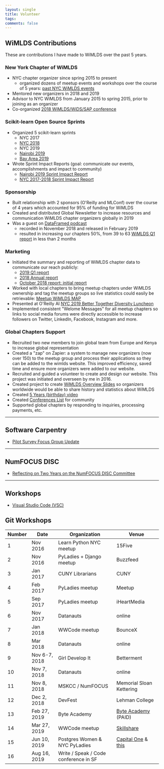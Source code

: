 ```yaml
---
layout: single
title: Volunteer
tags: 
comments: false
---
```


## WiMLDS Contributions
These are contributions I have made to WiMLDS over the past 5 years.  

### New York Chapter of WiMLDS
- NYC chapter organizer since spring 2015 to present
    - organized dozens of meetup events and workshops over the course of 5 years:  [past NYC WiMLDS events](https://www.meetup.com/NYC-WiMLDS/events/past/)
- Mentored new organizers in 2018 and 2019
- Advisor to NYC WiMLDS from January 2015 to spring 2015, prior to joining as an organizer
- Co-organized [2018 WiMLDS/WiDS/SAP conference](https://events.sap.com/us/widsnyc2019/en/home)

### Scikit-learn Open Source Sprints
- Organized 5 scikit-learn sprints
    - NYC 2017
    - [NYC 2018](https://reshamas.github.io/highlights-from-the-2018-NYC-WiMLDS-scikit-sprint/)
    - NYC 2019
    - [Nairobi 2019](https://reshamas.github.io/nairobi-wimlds-2019-scikit-learn-sprint-impact-report/)
    - [Bay Area 2019](https://sites.google.com/view/bay-area-wimlds-2019-sprint/home)
- Wrote Sprint Impact Reports (goal:  communicate our events, accomplishments and impact to community)
    - [Nairobi 2019 Sprint Impact Report](https://reshamas.github.io/nairobi-wimlds-2019-scikit-learn-sprint-impact-report/)
    - [NYC 2017-2018 Sprint Impact Report](https://reshamas.github.io/impact-report-for-wimlds-scikit-learn-sprints/)
    
### Sponsorship
- Built relationship with 2 sponsors (O'Reilly and MLConf) over the course of 4 years which accounted for 95% of funding for WiMLDS
- Created and distributed Global Newsletter to increase resources and communication WiMLDS chapter organizers globally in 2019
- Was a guest on [DataFramed podcast](https://reshamas.github.io/dataframed-podcast/)
    - recorded in November 2018 and released in February 2019
    - resulted in increasing our chapters 50%, from 39 to 63 [WiMLDS Q1 report](https://reshamas.github.io/wimlds-2019-q1-report/) in less than 2 months
    
### Marketing
- Initiated the summary and reporting of WiMLDS chapter data to communicate our reach publicly:
    - [2019 Q1 report](https://reshamas.github.io/wimlds-2019-q1-report/)
    - [2018 Annual report](https://reshamas.github.io/wimlds-2018-annual-report/)
    - [October 2018 report:  initial report](https://reshamas.github.io/overview-of-wimlds-chapters/)
- Worked with local chapters to bring meetup chapters under WiMLDS ownership and tag the meetup groups so live statistics could easily be retrievable:  [Meetup WiMLDS MAP](https://www.meetup.com/topics/wimlds/)
- Presented at O'Reilly AI [NYC 2019 Better Together Diversity Luncheon](https://www.youtube.com/watch?v=1mxJ-j38gcU)
- Implemented consistent "Welome Messages" for all meetup chapters so links to social media forums were directly accessible to increase followers on Twitter, LinkedIn, Facebook, Instagram and more.

### Global Chapters Support
- Recruited two new members to join global team from Europe and Kenya to increase global representation
- Created a "zap" on Zapier:  a system to manage new organizers (now over 150) to the meetup group and process their applications so they can be added to the wimlds website.  This improved efficiency, saved time and ensure more organizers were added to our website.
- Recruited and guided a volunteer to create and design our website.  This project was initiated and overseen by me in 2016.
- Created project to create [WiMLDS Overview Slides](https://drive.google.com/open?id=1N8O4iFNDHXHQFkizqcoVINvYeNt9_NlxhYqKVXHy1RU) so organizers worldwide would be able to share history and statistics about WiMLDS
- Created [5 Years (birthday) video](https://www.youtube.com/watch?v=KnCc_XiOL_Q)
- Created [Conferences List](https://github.com/WiMLDS/conferences) for community
- Supported global chapters by responding to inquiries, processing payments, etc. 


---
 
## Software Carpentry
* [Pilot Survey Focus Group Update](https://datacarpentry.org/blog/2017/10/survey-focus-group-update)
 
---
 
## NumFOCUS DISC
* [Reflecting on Two Years on the NumFOCUS DISC Committee](https://reshamas.github.io/reflecting-on-two-years-on-the-numfocus-disc-committee/)

---

## Workshops
* [Visual Studio Code (VSC)](https://github.com/nyc-pyladies/2018-vsc-editor)

## Git Workshops

| Number | Date     | Organization  | Venue
| -------| ---------|---------------|--------
| 1      | Nov 2016 | Learn Python NYC meetup  | 15Five
| 2      | Nov 2016 | PyLadies + Django meetup | Buzzfeed
| 3      | Jan 2017 | CUNY Librarians          | CUNY
| 4      | Feb 2017 | PyLadies meetup          | Meetup
| 5      | Sep 2017 | PyLadies meetup          | iHeartMedia
| 6      | Nov 2017 | Datanauts                | online
| 7      | Jan 2018 | WWCode meetup            | BounceX
| 8      | Mar 2018 | Datanauts                | online
| 9      | Nov 6-7, 2018 | Girl Develop It     | Betterment
| 10     | Nov 7, 2018   | Datanauts           | online
| 11     | Nov 8, 2018   | MSKCC / NumFOCUS    | Memorial Sloan Kettering
| 12     | Dec 2, 2018   | DevFest             | Lehman College
| 13     | Feb 27, 2019  | Byte Academy        | [Byte Academy](https://www.eventbrite.com/e/getting-git-introduction-to-git-github-workshop-tickets-54662015560)  (PAID)
| 14     | Mar 27, 2019  | WWCode meetup       | [Skillshare](https://www.meetup.com/WomenWhoCodeNYC/events/258939123/)
| 15     | Jun 10, 2019  | Postgres Women & NYC PyLadies | [Capital One](https://www.meetup.com/NYC-PyLadies/events/261845516/) & [this](http://meetu.ps/e/GPbHk/1wpWZ/a)
| 16     | Aug 16, 2019  | Write / Speak / Code conference in SF |



